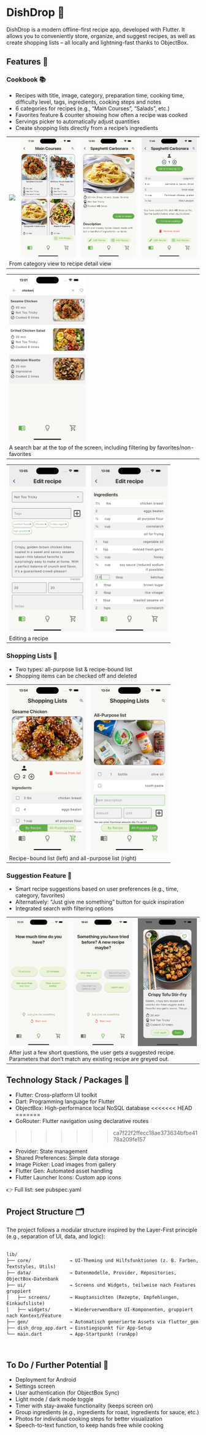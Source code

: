 # DishDrop 🥘

DishDrop is a modern offline-first recipe app, developed with Flutter. It allows you to conveniently store, organize, and suggest recipes, as well as create shopping lists – all locally and lightning-fast thanks to ObjectBox.


## Features 🚀

### Cookbook 📚
- Recipes with title, image, category, preparation time, cooking time, difficulty level, tags, ingredients, cooking steps and notes
- 6 categories for recipes (e.g., “Main Courses”, “Salads”, etc.)
- Favorites feature & counter showing how often a recipe was cooked
- Servings picker to automatically adjust quantities
- Create shopping lists directly from a recipe’s ingredients

<table>
<tr>
<td><img src="assets/images/categories_screenshot.png" width="200"></td>
<td><img src="assets/images/recipe_grid_view_screenshot.png" width="200"></td>
<td><img src="assets/images/recipe_details_top_screenshot.png" width="200"></td>
<td><img src="assets/images/recipe_details_bottom_screenshot.png" width="200"></td>
</tr>
<tr>
<td colspan="4" >From category view to recipe detail view</td>
</tr>
</table>

<p></p>

<table>
<tr>
<td><img src="assets/images/searchbar_screenshot.png" width="200"></td>
</tr>
<tr>
<td>A search bar at the top of the screen, including filtering by favorites/non-favorites</td>
</tr>
</table>

<p></p>

<table>
<tr>
<td><img src="assets/images/edit_recipe_screenshot.png" width="200"></td>
<td><img src="assets/images/edit_recipe_ingredients_screenshot.png" width="200"></td>
</tr>
<tr>
<td colspan="2" >Editing a recipe</td>
</tr>
</table>


### Shopping Lists 🛒
- Two types: all-purpose list & recipe-bound list
- Shopping items can be checked off and deleted

<table>
<tr>
<td><img src="assets/images/recipe_shopping_list_screenshot.png" width="200"></td>
<td><img src="assets/images/all_purpose_list_screenshot.png" width="200"></td>
</tr>
<tr>
<td colspan="2" >Recipe-bound list (left) and all-purpose list (right)</td>
</tr>
</table>


### Suggestion Feature 🎲
- Smart recipe suggestions based on user preferences (e.g., time, category, favorites)
- Alternatively: “Just give me something” button for quick inspiration
- Integrated search with filtering options

<table>
<tr>
<td><img src="assets/images/recommendation_screen_1_screenshot.png" width="200"></td>
<td><img src="assets/images/recommendation_screen_2_screenshot.png" width="200"></td>
<td><img src="assets/images/recommendation_card_screenshot.png" width="200"></td>
</tr>
<tr>
<td colspan="3" >After just a few short questions, the user gets a suggested recipe. Parameters that don’t match any existing recipe are greyed out.</td>
</table>

## Technology Stack / Packages  🧱
- Flutter: Cross-platform UI toolkit
- Dart: Programming language for Flutter
- ObjectBox: High-performance local NoSQL database
<<<<<<< HEAD
=======
- GoRouter: Flutter navigation using declarative routes 
>>>>>>> ca7f22f2ffecc18ae373634bfbe4178a209fe157
- Provider: State management
- Shared Preferences: Simple data storage
- Image Picker: Load images from gallery
- Flutter Gen: Automated asset handling
- Flutter Launcher Icons: Custom app icons
    
👉 Full list: see pubspec.yaml


## Project Structure 🗂️

<p>The project follows a modular structure inspired by the Layer-First principle (e.g., separation of UI, data, and logic):</p>
<pre>
<code>
lib/
├── core/              → UI-Theming und Hilfsfunktionen (z. B. Farben, Textstyles, Utils)
├── data/              → Datenmodelle, Provider, Repositories, ObjectBox-Datenbank
├── ui/                → Screens und Widgets, teilweise nach Features gruppiert
│   ├── screens/       → Hauptansichten (Rezepte, Empfehlungen, Einkaufsliste)
│   ├── widgets/       → Wiederverwendbare UI-Komponenten, gruppiert nach Kontext/Feature
├── gen/               → Automatisch generierte Assets via flutter_gen
├── dish_drop_app.dart → Einstiegspunkt für App-Setup
└── main.dart          → App-Startpunkt (runApp)

</code>	
</pre>


## To Do / Further Potential 📝
- Deployment for Android
- Settings screen
- User authentication (for ObjectBox Sync)
- Light mode / dark mode toggle
- Timer with stay-awake functionality (keeps screen on)
- Group ingredients (e.g., ingredients for roast, ingredients for sauce, etc.)
- Photos for individual cooking steps for better visualization
- Speech-to-text function, to keep hands free while cooking

